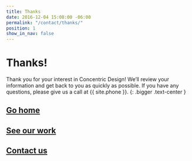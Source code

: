 ```yaml
---
title: Thanks
date: 2016-12-04 15:08:00 -06:00
permalink: "/contact/thanks/"
position: 1
show_in_nav: false
---
```


# Thanks!

Thank you for your interest in Concentric Design! We’ll review your information and get back to you as quickly as possible. If you have any questions, please give us a call at {{ site.phone }}.
{: .bigger .text-center }

<h2 class="space-top-large">
  <a href="/" class="link link-blue">Go home</a>
</h2>
<h2 class="space-top">
  <a href="/work" class="link link-green">See our work</a>
</h2>
<h2 class="space-top">
  <a href="mailto:{{ site.email }}" class="link link-pink">Contact us</a>
</h2>